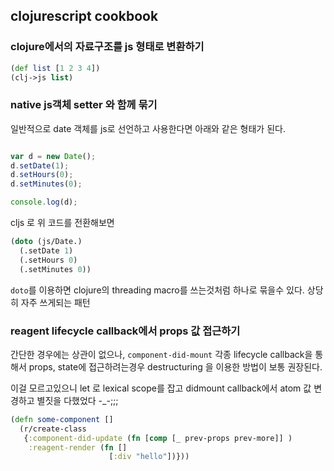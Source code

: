 ## clojurescript cookbook 

### clojure에서의 자료구조를 js 형태로 변환하기 

```clojure
(def list [1 2 3 4])
(clj->js list)
```

### native js객체 setter 와 함께 묶기 

일반적으로 date 객체를 js로 선언하고 사용한다면 아래와 같은 형태가 된다. 

```javascript 

var d = new Date();
d.setDate(1);
d.setHours(0);
d.setMinutes(0);

console.log(d); 
```

cljs 로 위 코드를 전환해보면

```cljs
(doto (js/Date.)
  (.setDate 1)
  (.setHours 0)
  (.setMinutes 0))
```
`doto`를 이용하면 clojure의 threading macro를 쓰는것처럼 하나로 묶을수 있다. 상당히 자주 쓰게되는 패턴 

### reagent lifecycle callback에서 props 값 접근하기

간단한 경우에는 상관이 없으나, `component-did-mount` 각종 lifecycle callback을 통해서 props, state에 접근하려는경우 destructuring 을 이용한 방법이 보통 권장된다. 

이걸 모르고있으니 let 로 lexical scope를 잡고 didmount callback에서 atom 값 변경하고 별짓을 다했었다 -_-;;; 

```clojure
(defn some-component []
  (r/create-class
   {:component-did-update (fn [comp [_ prev-props prev-more]] )
    :reagent-render (fn []
                      [:div "hello"])}))
```

